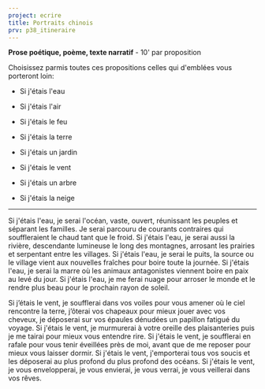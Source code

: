 ```yaml
---
project: ecrire
title: Portraits chinois
prv: p38_itineraire
---
```


**Prose poétique, poème, texte narratif** - 10' par proposition

Choisissez parmis toutes ces propositions celles qui d'emblées vous porteront loin:

* Si j'étais l'eau
* Si j'étais l'air
* Si j'étais le feu
* Si j'étais la terre

* Si j'étais un jardin
* Si j'étais le vent
* Si j'étais un arbre
* Si j'étais la neige

---

Si j'étais l'eau, je serai l'océan, vaste, ouvert, réunissant les peuples et séparant les familles. Je serai parcouru de courants contraires qui souffleraient le chaud tant que le froid. Si j'étais l'eau, je serai aussi la rivière, descendante lumineuse le long des montagnes, arrosant les prairies et serpentant entre les villages. Si j'étais l'eau, je serai le puits, la source ou le village vient aux nouvelles fraîches pour boire toute la journée. Si j'étais l'eau, je serai la marre où les animaux antagonistes viennent boire en paix au levé du jour. Si j'étais l'eau, je me ferai nuage pour arroser le monde et le rendre plus beau pour le prochain rayon de soleil.  

Si j’étais le vent, je soufflerai dans vos voiles pour vous amener où le ciel rencontre la terre, j’ôterai  vos chapeaux pour mieux jouer avec vos cheveux, je déposerai sur vos épaules dénudées un papillon fatigué du voyage. Si j'étais le vent, je murmurerai à votre oreille des plaisanteries puis je me tairai pour mieux vous entendre rire. Si j'étais le vent, je soufflerai en rafale pour vous tenir éveillées près de moi, avant que de me reposer pour mieux vous laisser dormir. Si j'étais le vent, j'emporterai tous vos soucis et les déposerai au plus profond du plus profond des océans. Si j'étais le vent, je vous envelopperai, je vous envierai, je vous verrai, je vous veillerai dans vos rêves.  